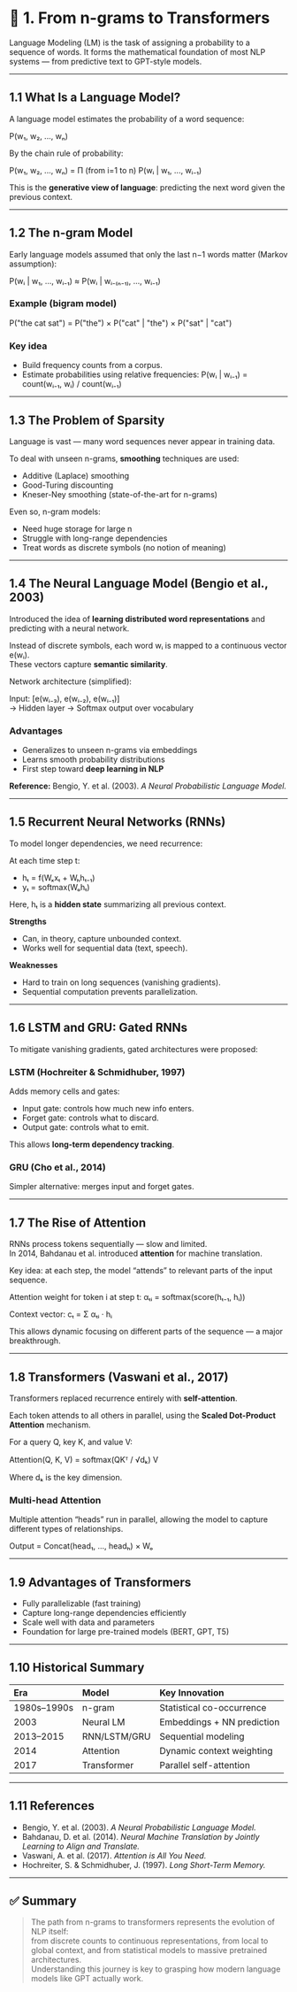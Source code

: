 # 🧠 1. From n-grams to Transformers

Language Modeling (LM) is the task of assigning a probability to a sequence of words.
It forms the mathematical foundation of most NLP systems — from predictive text to GPT-style models.

---

## 1.1 What Is a Language Model?

A language model estimates the probability of a word sequence:

P(w₁, w₂, ..., wₙ)

By the chain rule of probability:

P(w₁, w₂, ..., wₙ) = Π (from i=1 to n) P(wᵢ | w₁, ..., wᵢ₋₁)

This is the **generative view of language**: predicting the next word given the previous context.

---

## 1.2 The n-gram Model

Early language models assumed that only the last n−1 words matter (Markov assumption):

P(wᵢ | w₁, ..., wᵢ₋₁) ≈ P(wᵢ | wᵢ₋₍ₙ₋₁₎, ..., wᵢ₋₁)

### Example (bigram model)
P("the cat sat") = P("the") × P("cat" | "the") × P("sat" | "cat")

### Key idea
- Build frequency counts from a corpus.  
- Estimate probabilities using relative frequencies:
  P(wᵢ | wᵢ₋₁) = count(wᵢ₋₁, wᵢ) / count(wᵢ₋₁)

---

## 1.3 The Problem of Sparsity

Language is vast — many word sequences never appear in training data.

To deal with unseen n-grams, **smoothing** techniques are used:
- Additive (Laplace) smoothing
- Good-Turing discounting
- Kneser-Ney smoothing (state-of-the-art for n-grams)

Even so, n-gram models:
- Need huge storage for large n
- Struggle with long-range dependencies
- Treat words as discrete symbols (no notion of meaning)

---

## 1.4 The Neural Language Model (Bengio et al., 2003)

Introduced the idea of **learning distributed word representations** and predicting with a neural network.

Instead of discrete symbols, each word wᵢ is mapped to a continuous vector e(wᵢ).  
These vectors capture **semantic similarity**.

Network architecture (simplified):

Input: [e(wᵢ₋₃), e(wᵢ₋₂), e(wᵢ₋₁)]  
→ Hidden layer → Softmax output over vocabulary

### Advantages
- Generalizes to unseen n-grams via embeddings  
- Learns smooth probability distributions  
- First step toward **deep learning in NLP**

**Reference:** Bengio, Y. et al. (2003). *A Neural Probabilistic Language Model.*

---

## 1.5 Recurrent Neural Networks (RNNs)

To model longer dependencies, we need recurrence:

At each time step t:
- hₜ = f(Wₓxₜ + Wₕhₜ₋₁)
- yₜ = softmax(Wₒhₜ)

Here, hₜ is a **hidden state** summarizing all previous context.

**Strengths**
- Can, in theory, capture unbounded context.
- Works well for sequential data (text, speech).

**Weaknesses**
- Hard to train on long sequences (vanishing gradients).
- Sequential computation prevents parallelization.

---

## 1.6 LSTM and GRU: Gated RNNs

To mitigate vanishing gradients, gated architectures were proposed:

### LSTM (Hochreiter & Schmidhuber, 1997)
Adds memory cells and gates:
- Input gate: controls how much new info enters.
- Forget gate: controls what to discard.
- Output gate: controls what to emit.

This allows **long-term dependency tracking**.

### GRU (Cho et al., 2014)
Simpler alternative: merges input and forget gates.

---

## 1.7 The Rise of Attention

RNNs process tokens sequentially — slow and limited.  
In 2014, Bahdanau et al. introduced **attention** for machine translation.

Key idea: at each step, the model “attends” to relevant parts of the input sequence.

Attention weight for token i at step t:
αₜᵢ = softmax(score(hₜ₋₁, hᵢ))

Context vector:
cₜ = Σ αₜᵢ · hᵢ

This allows dynamic focusing on different parts of the sequence — a major breakthrough.

---

## 1.8 Transformers (Vaswani et al., 2017)

Transformers replaced recurrence entirely with **self-attention**.

Each token attends to all others in parallel, using the **Scaled Dot-Product Attention** mechanism.

For a query Q, key K, and value V:

Attention(Q, K, V) = softmax(QKᵀ / √dₖ) V

Where dₖ is the key dimension.

### Multi-head Attention
Multiple attention “heads” run in parallel, allowing the model to capture different types of relationships.

Output = Concat(head₁, ..., headₕ) × Wₒ

---

## 1.9 Advantages of Transformers

- Fully parallelizable (fast training)
- Capture long-range dependencies efficiently
- Scale well with data and parameters
- Foundation for large pre-trained models (BERT, GPT, T5)

---

## 1.10 Historical Summary

| Era | Model | Key Innovation |
|:--|:--|:--|
| 1980s–1990s | n-gram | Statistical co-occurrence |
| 2003 | Neural LM | Embeddings + NN prediction |
| 2013–2015 | RNN/LSTM/GRU | Sequential modeling |
| 2014 | Attention | Dynamic context weighting |
| 2017 | Transformer | Parallel self-attention |

---

## 1.11 References

- Bengio, Y. et al. (2003). *A Neural Probabilistic Language Model.*  
- Bahdanau, D. et al. (2014). *Neural Machine Translation by Jointly Learning to Align and Translate.*  
- Vaswani, A. et al. (2017). *Attention is All You Need.*  
- Hochreiter, S. & Schmidhuber, J. (1997). *Long Short-Term Memory.*

---

## ✅ Summary

> The path from n-grams to transformers represents the evolution of NLP itself:  
> from discrete counts to continuous representations, from local to global context, and from statistical models to massive pretrained architectures.  
> Understanding this journey is key to grasping how modern language models like GPT actually work.

